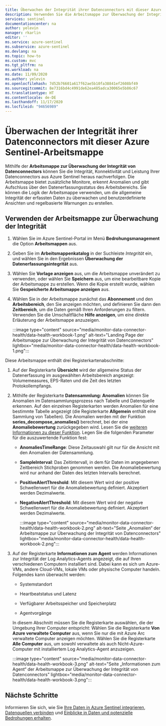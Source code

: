 ```yaml
---
title: Überwachen der Integrität ihrer Datenconnectors mit dieser Azure Sentinel-Arbeitsmappe | Microsoft-Dokumentation
description: Verwenden Sie die Arbeitsmappe zur Überwachung der Integrität, um die Konnektivität und Leistung Ihrer Datenconnectors nachzuverfolgen.
services: sentinel
documentationcenter: na
author: yelevin
manager: rkarlin
editor: ''
ms.service: azure-sentinel
ms.subservice: azure-sentinel
ms.devlang: na
ms.topic: how-to
ms.custom: mvc
ms.tgt_pltfrm: na
ms.workload: na
ms.date: 11/09/2020
ms.author: yelevin
ms.openlocfilehash: 7d52b76601a617f62ae5b10fa38841ef2608bf49
ms.sourcegitcommit: 8e7316bd4c4991de62ea485adca30065e5b86c67
ms.translationtype: HT
ms.contentlocale: de-DE
ms.lasthandoff: 11/17/2020
ms.locfileid: "94656989"
---
```

# <a name="monitor-the-health-of-your-data-connectors-with-this-azure-sentinel-workbook"></a>Überwachen der Integrität ihrer Datenconnectors mit dieser Azure Sentinel-Arbeitsmappe

Mithilfe der **Arbeitsmappe zur Überwachung der Integrität von Datenconnectors** können Sie die Integrität, Konnektivität und Leistung Ihrer Datenconnectors aus Azure Sentinel heraus nachverfolgen. Die Arbeitsmappe bietet zusätzliche Monitore, erkennt Anomalien und gibt Aufschluss über den Datenerfassungsstatus des Arbeitsbereichs. Sie können die Logik der Arbeitsmappe verwenden, um die allgemeine Integrität der erfassten Daten zu überwachen und benutzerdefinierte Ansichten und regelbasierte Warnungen zu erstellen.

## <a name="use-the-health-monitoring-workbook"></a>Verwenden der Arbeitsmappe zur Überwachung der Integrität

1. Wählen Sie im Azure Sentinel-Portal im Menü **Bedrohungsmanagement** die Option **Arbeitsmappen** aus.

1. Geben Sie im **Arbeitsmappenkatalog** in der Suchleiste *Integrität* ein, und wählen Sie in den Ergebnissen **Überwachung der Datenerfassungsintegrität** aus.

1. Wählen Sie **Vorlage anzeigen** aus, um die Arbeitsmappe unverändert zu verwenden, oder wählen Sie **Speichern** aus, um eine bearbeitbare Kopie der Arbeitsmappe zu erstellen. Wenn die Kopie erstellt wurde, wählen Sie **Gespeicherte Arbeitsmappe anzeigen** aus.

1. Wählen Sie in der Arbeitsmappe zunächst das **Abonnement** und den **Arbeitsbereich**, den Sie anzeigen möchten, und definieren Sie dann den **Zeitbereich**, um die Daten gemäß Ihren Anforderungen zu filtern. Verwenden Sie die Umschaltfläche **Hilfe anzeigen**, um eine direkte Erläuterung der Arbeitsmappe anzuzeigen.

    :::image type="content" source="media/monitor-data-connector-health/data-health-workbook-1.png" alt-text="Landing Page der Arbeitsmappe zur Überwachung der Integrität von Datenconnectors" lightbox="media/monitor-data-connector-health/data-health-workbook-1.png":::

Diese Arbeitsmappe enthält drei Registerkartenabschnitte:

1. Auf der Registerkarte **Übersicht** wird der allgemeine Status der Datenerfassung im ausgewählten Arbeitsbereich angezeigt: Volumemeasures, EPS-Raten und die Zeit des letzten Protokollempfangs.

1. Mithilfe der Registerkarte **Datensammlung: Anomalien** können Sie Anomalien im Datensammlungsprozess nach Tabelle und Datenquelle erkennen. Auf den einzelnen Registerkarten werden Anomalien für eine bestimmte Tabelle angezeigt (die Registerkarte **Allgemein** enthält eine Sammlung von Tabellen). Die Anomalien werden mit der Funktion **series_decompose_anomalies()** berechnet, bei der eine **Anomaliebewertung** zurückgegeben wird. Lesen Sie die [weiteren Informationen zu dieser Funktion](/azure/data-explorer/kusto/query/series-decompose-anomaliesfunction?WT.mc_id=Portal-fx). Legen Sie die folgenden Parameter für die auszuwertende Funktion fest:

    - **AnomaliesTimeRange**: Diese Zeitauswahl gilt nur für die Ansicht mit den Anomalien der Datensammlung.
    - **SampleInterval**: Das Zeitintervall, in dem für Daten im angegebenen Zeitbereich Stichproben genommen werden. Die Anomaliebewertung wird nur anhand der Daten des letzten Intervalls berechnet.
    - **PositiveAlertThreshold**: Mit diesem Wert wird der positive Schwellenwert für die Anomaliebewertung definiert. Akzeptiert werden Dezimalwerte.
    - **NegativeAlertThreshold**: Mit diesem Wert wird der negative Schwellenwert für die Anomaliebewertung definiert. Akzeptiert werden Dezimalwerte.

        :::image type="content" source="media/monitor-data-connector-health/data-health-workbook-2.png" alt-text="Seite „Anomalien“ der Arbeitsmappe zur Überwachung der Integrität von Datenconnectors" lightbox="media/monitor-data-connector-health/data-health-workbook-2.png":::

1. Auf der Registerkarte **Informationen zum Agent** werden Informationen zur Integrität der Log Analytics-Agents angezeigt, die auf Ihren verschiedenen Computern installiert sind. Dabei kann es sich um Azure-VMs, andere Cloud-VMs, lokale VMs oder physische Computer handeln. Folgendes kann überwacht werden:

   - Systemstandort

   - Heartbeatstatus und Latenz

   - Verfügbarer Arbeitsspeicher und Speicherplatz

   - Agentvorgänge

    In diesem Abschnitt müssen Sie die Registerkarte auswählen, die der Umgebung Ihrer Computer entspricht: Wählen Sie die Registerkarte **Von Azure verwaltete Computer** aus, wenn Sie nur die mit Azure Arc verwaltete Computer anzeigen möchten. Wählen Sie die Registerkarte **Alle Computer** aus, um sowohl verwaltete als auch Nicht-Azure-Computer mit installiertem Log Analytics-Agent anzuzeigen.

    :::image type="content" source="media/monitor-data-connector-health/data-health-workbook-3.png" alt-text="Seite „Informationen zum Agent“ der Arbeitsmappe zur Überwachung der Integrität von Datenconnectors" lightbox="media/monitor-data-connector-health/data-health-workbook-3.png":::

## <a name="next-steps"></a>Nächste Schritte
Informieren Sie sich, wie Sie [Ihre Daten in Azure Sentinel integrieren](quickstart-onboard.md), [Datenquellen verbinden](connect-data-sources.md) und [Einblicke in Daten und potenzielle Bedrohungen erhalten](quickstart-get-visibility.md).